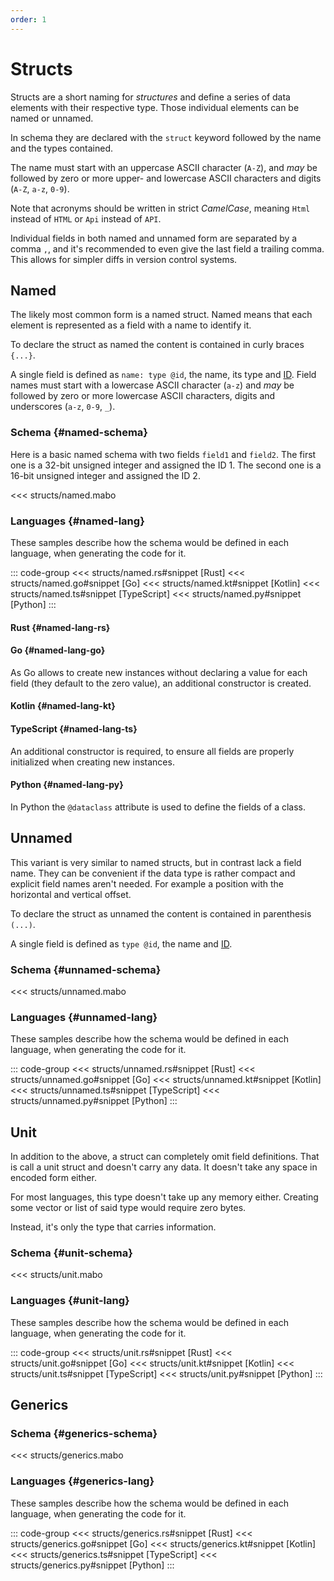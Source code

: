 ```yaml
---
order: 1
---
```


# Structs

Structs are a short naming for _structures_ and define a series of data elements with their respective type. Those individual elements can be named or unnamed.

In schema they are declared with the `struct` keyword followed by the name and the types contained.

The name must start with an uppercase ASCII character (`A-Z`), and _may_ be followed by zero or more upper- and lowercase ASCII characters and digits (`A-Z`, `a-z`, `0-9`).

Note that acronyms should be written in strict _CamelCase_, meaning `Html` instead of `HTML` or `Api` instead of `API`.

Individual fields in both named and unnamed form are separated by a comma `,`, and it's recommended to even give the last field a trailing comma. This allows for simpler diffs in version control systems.

## Named

The likely most common form is a named struct. Named means that each element is represented as a field with a name to identify it.

To declare the struct as named the content is contained in curly braces `{...}`.

A single field is defined as `name: type @id`, the name, its type and [ID]. Field names must start with a lowercase ASCII character (`a-z`) and _may_ be followed by zero or more lowercase ASCII characters, digits and underscores (`a-z`, `0-9`, `_`).

[ID]: ./#identifiers

### Schema {#named-schema}

Here is a basic named schema with two fields `field1` and `field2`. The first one is a 32-bit unsigned integer and assigned the ID 1. The second one is a 16-bit unsigned integer and assigned the ID 2.

<<< structs/named.mabo

### Languages {#named-lang}

These samples describe how the schema would be defined in each language, when generating the code for it.

::: code-group
<<< structs/named.rs#snippet [Rust]
<<< structs/named.go#snippet [Go]
<<< structs/named.kt#snippet [Kotlin]
<<< structs/named.ts#snippet [TypeScript]
<<< structs/named.py#snippet [Python]
:::

#### Rust {#named-lang-rs}

#### Go {#named-lang-go}

As Go allows to create new instances without declaring a value for each field (they default to the zero value), an additional constructor is created.

#### Kotlin {#named-lang-kt}

#### TypeScript {#named-lang-ts}

An additional constructor is required, to ensure all fields are properly initialized when creating new instances.

#### Python {#named-lang-py}

In Python the `@dataclass` attribute is used to define the fields of a class.

## Unnamed

This variant is very similar to named structs, but in contrast lack a field name. They can be convenient if the data type is rather compact and explicit field names aren't needed. For example a position with the horizontal and vertical offset.

To declare the struct as unnamed the content is contained in parenthesis `(...)`.

A single field is defined as `type @id`, the name and [ID].

### Schema {#unnamed-schema}

<<< structs/unnamed.mabo

### Languages {#unnamed-lang}

These samples describe how the schema would be defined in each language, when generating the code for it.

::: code-group
<<< structs/unnamed.rs#snippet [Rust]
<<< structs/unnamed.go#snippet [Go]
<<< structs/unnamed.kt#snippet [Kotlin]
<<< structs/unnamed.ts#snippet [TypeScript]
<<< structs/unnamed.py#snippet [Python]
:::

## Unit

In addition to the above, a struct can completely omit field definitions. That is call a unit struct and doesn't carry any data. It doesn't take any space in encoded form either.

For most languages, this type doesn't take up any memory either. Creating some vector or list of said type would require zero bytes.

Instead, it's only the type that carries information.

### Schema {#unit-schema}

<<< structs/unit.mabo

### Languages {#unit-lang}

These samples describe how the schema would be defined in each language, when generating the code for it.

::: code-group
<<< structs/unit.rs#snippet [Rust]
<<< structs/unit.go#snippet [Go]
<<< structs/unit.kt#snippet [Kotlin]
<<< structs/unit.ts#snippet [TypeScript]
<<< structs/unit.py#snippet [Python]
:::

## Generics

### Schema {#generics-schema}

<<< structs/generics.mabo

### Languages {#generics-lang}

These samples describe how the schema would be defined in each language, when generating the code for it.

::: code-group
<<< structs/generics.rs#snippet [Rust]
<<< structs/generics.go#snippet [Go]
<<< structs/generics.kt#snippet [Kotlin]
<<< structs/generics.ts#snippet [TypeScript]
<<< structs/generics.py#snippet [Python]
:::
